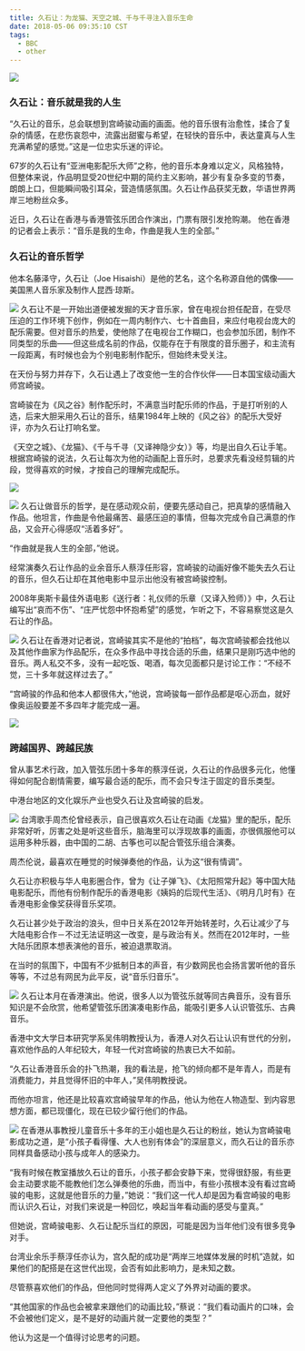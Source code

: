 ```yaml
---
title: 久石让：为龙猫、天空之城、千与千寻注入音乐生命
date: 2018-05-06 09:35:10 CST
tags:
  - BBC
  - other
---
```



![](https://vbox-bucket-001.oss-cn-shanghai.aliyuncs.com/vbox/p0666ptf.jpg)

### 久石让：音乐就是我的人生
“久石让的音乐，总会联想到宫崎骏动画的画面。他的音乐很有治愈性，揉合了复杂的情感，在悲伤哀怨中，流露出甜蜜与希望，在轻快的音乐中，表达童真与人生充满希望的感觉。”这是一位忠实乐迷的评论。

67岁的久石让有“亚洲电影配乐大师”之称，他的音乐本身难以定义，风格独特，但整体来说，作品明显受20世纪中期的简约主义影响，甚少有复杂多变的节奏，朗朗上口，但能瞬间吸引耳朵，营造情感氛围。久石让作品获奖无数，华语世界两岸三地粉丝众多。
<!-- more -->
近日，久石让在香港与香港管弦乐团合作演出，门票有限引发抢购潮。 他在香港的记者会上表示：“音乐是我的生命，作曲是我人生的全部。”

### 久石让的音乐哲学
他本名藤泽守，久石让（Joe Hisaishi）是他的艺名，这个名称源自他的偶像——美国黑人音乐家及制作人昆西‧琼斯。


![](https://vbox-bucket-001.oss-cn-shanghai.aliyuncs.com/vbox/_101164015_img_9889.jpg)
久石让不是一开始出道便被发掘的天才音乐家，曾在电视台担任配音，在受尽压迫的工作环境下创作，例如在一周内制作六、七十首曲目，来应付电视台庞大的配乐需要。但对音乐的热爱，使他除了在电视台工作糊口，也会参加乐团，制作不同类型的乐曲——但这些成名前的作品，仅能存在于有限度的音乐圈子，和主流有一段距离，有时候也会为个别电影制作配乐，但始终未受关注。

在天份与努力并存下，久石让遇上了改变他一生的合作伙伴——日本国宝级动画大师宫崎骏。

宫崎骏在为《风之谷》制作配乐时，不满意当时配乐师的作品，于是打听别的人选，后来大胆采用久石让的音乐，结果1984年上映的《风之谷》的配乐大受好评，亦为久石让打响名堂。

《天空之城》、《龙猫》、《千与千寻（又译神隐少女）》等，均是出自久石让手笔。根据宫崎骏的说法，久石让每次为他的动画配上音乐时，总要求先看没经剪辑的片段，觉得喜欢的时候，才按自己的理解完成配乐。


![](https://vbox-bucket-001.oss-cn-shanghai.aliyuncs.com/vbox/_101164067_hi019163118.jpg)

![](https://vbox-bucket-001.oss-cn-shanghai.aliyuncs.com/vbox/_101164065_hi019163116.jpg)
久石让做音乐的哲学，是在感动观众前，便要先感动自己，把真挚的感情融入作品。他坦言，作曲是令他最痛苦、最感压迫的事情，但每次完成令自己满意的作品，又会开心得感叹“活着多好”。

“作曲就是我人生的全部，”他说。

经常演奏久石让作品的业余音乐人蔡淳任形容，宫崎骏的动画好像不能失去久石让的音乐，但久石让却在其他电影中显示出他没有被宫崎骏控制。

2008年奥斯卡最佳外语电影《送行者：礼仪师的乐章（又译入殓师）》中，久石让编写出“哀而不伤”、“庄严忧怨中怀抱希望”的感觉，乍听之下，不容易察觉这是久石让的作品。


![](https://vbox-bucket-001.oss-cn-shanghai.aliyuncs.com/vbox/_101164069_hi034729846.jpg)
久石让在香港对记者说，宫崎骏其实不是他的“拍档”，每次宫崎骏都会找他以及其他作曲家为作品配乐，在众多作品中寻找合适的乐曲，结果只是刚巧选中他的音乐。两人私交不多，没有一起吃饭、喝酒，每次见面都只是讨论工作：“不经不觉，三十多年就这样过去了。”

“宫崎骏的作品和他本人都很伟大，”他说，宫崎骏每一部作品都是呕心沥血，就好像奥运般要差不多四年才能完成一遍。


![](https://vbox-bucket-001.oss-cn-shanghai.aliyuncs.com/vbox/_101165614_gettyimages-73959132.jpg)
### 跨越国界、跨越民族
曾从事艺术行政，加入管弦乐团十多年的蔡淳任说，久石让的作品很多元化，他懂得如何配合剧情需要，编写最合适的配乐，而不会只专注于固定的音乐类型。

中港台地区的文化娱乐产业也受久石让及宫崎骏的启发。


![](https://vbox-bucket-001.oss-cn-shanghai.aliyuncs.com/vbox/_101164017_hi019163119.jpg)
台湾歌手周杰伦曾经表示，自己很喜欢久石让在动画《龙猫》里的配乐，配乐非常好听，厉害之处是听这些音乐，脑海里可以浮现故事的画面，亦很佩服他可以运用多种乐器，由中国的二胡、古筝也可以配合管弦乐组合演奏。

周杰伦说，最喜欢在睡觉的时候弹奏他的作品，认为这“很有情调”。

久石让亦积极与华人电影圈合作，曾为《让子弹飞》、《太阳照常升起》等中国大陆电影配乐，而他有份制作配乐的香港电影《姨妈的后现代生活》、《明月几时有》在香港电影金像奖获得音乐奖项。

久石让甚少处于政治的浪头，但中日关系在2012年开始转差时，久石让减少了与大陆电影合作－不过无法证明这一改变，是与政治有关。然而在2012年时，一些大陆乐团原本想表演他的音乐，被迫退票取消。

在当时的氛围下，中国有不少抵制日本的声音，有少数网民也会扬言罢听他的音乐等等，不过总有网民为此平反，说“音乐归音乐”。


![](https://vbox-bucket-001.oss-cn-shanghai.aliyuncs.com/vbox/_101164021_hi019163114.jpg)
久石让本月在香港演出。他说，很多人以为管弦乐就等同古典音乐，没有音乐知识是不会欣赏，他希望管弦乐团演凑电影作品，能吸引更多人认识管弦乐、古典音乐。

香港中文大学日本研究学系吴伟明教授认为，香港人对久石让认识有世代的分别，喜欢他作品的人年纪较大，年轻一代对宫崎骏的热衷已大不如前。

“久石让香港音乐会的扑飞热潮，我的看法是，抢飞的倾向都不是年青人，而是有消费能力，并且觉得怀旧的中年人，”吴伟明教授说。

而他亦坦言，他还是比较喜欢宫崎骏早年的作品，他认为他在人物造型、到内容思想方面，都已现僵化，现在已较少留行他们的作品。


![](https://vbox-bucket-001.oss-cn-shanghai.aliyuncs.com/vbox/_101164019_hi019163112.jpg)
在香港从事教授儿童音乐十多年的王小姐也是久石让的粉丝，她认为宫崎骏电影成功之道，是“小孩子看得懂、大人也别有体会”的深层意义，而久石让的音乐亦同样具备感动小孩与成年人的感染力。

“我有时候在教室播放久石让的音乐，小孩子都会安静下来，觉得很舒服，有些更会主动要求能不能教他们怎么弹奏他的乐曲，而当中，有些小孩根本没有看过宫崎骏的电影，这就是他音乐的力量，”她说：“我们这一代人却是因为看宫崎骏的电影而认识久石让，对我们来说是一种回忆，唤起当年看动画的感受与童真。”

但她说，宫崎骏电影、久石让配乐当红的原因，可能是因为当年他们没有很多竞争对手。

台湾业余乐手蔡淳任亦认为，宫久配的成功是“两岸三地媒体发展的时机”造就，如果他们的配搭是在这世代出现，会否有如此影响力，是未知之数。

尽管蔡喜欢他们的作品，但他同时觉得两人定义了外界对动画的要求。

“其他国家的作品也会被拿来跟他们的动画比较，”蔡说：“我们看动画片的口味，会不会被他们定义，是不是好的动画片就一定要他的类型？”

他认为这是一个值得讨论思考的问题。
